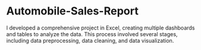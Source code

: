 # Automobile-Sales-Report
I developed a comprehensive project in Excel, creating multiple dashboards and tables to analyze the data. This process involved several stages, including data preprocessing, data cleaning, and data visualization.
